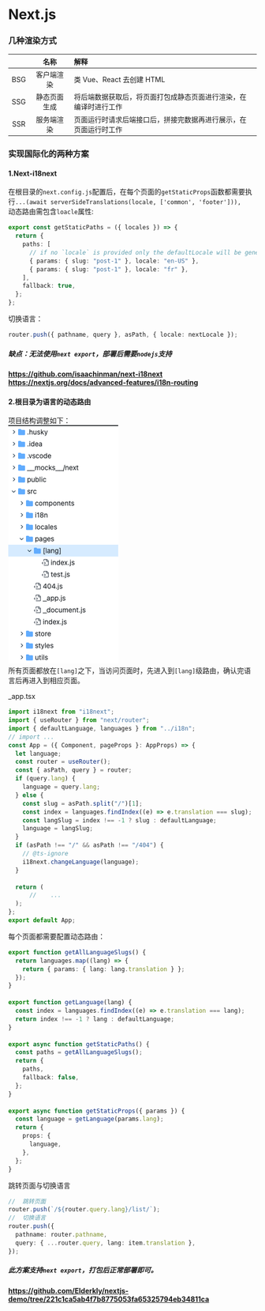 # Next.js

### 几种渲染方式

|     |     名称     | 解释                                                             |
| :-: | :----------: | :--------------------------------------------------------------- |
| BSG |  客户端渲染  | 类 Vue、React 去创建 HTML                                        |
| SSG | 静态页面生成 | 将后端数据获取后，将页面打包成静态页面进行渲染，在编译时进行工作 |
| SSR |  服务端渲染  | 页面运行时请求后端接口后，拼接完数据再进行展示，在页面运行时工作 |

### 实现国际化的两种方案

#### 1.Next-i18next

在根目录的`next.config.js`配置后，在每个页面的`getStaticProps`函数都需要执行`...(await serverSideTranslations(locale, ['common', 'footer'])),`  
动态路由需包含`loacle`属性:

```typescript
export const getStaticPaths = ({ locales }) => {
  return {
    paths: [
      // if no `locale` is provided only the defaultLocale will be generated
      { params: { slug: "post-1" }, locale: "en-US" },
      { params: { slug: "post-1" }, locale: "fr" },
    ],
    fallback: true,
  };
};
```

切换语言：

```typescript
router.push({ pathname, query }, asPath, { locale: nextLocale });
```

##### 缺点：无法使用`next export`，部署后需要`nodejs`支持

**https://github.com/isaachinman/next-i18next**
**https://nextjs.org/docs/advanced-features/i18n-routing**

#### 2.根目录为语言的动态路由

项目结构调整如下：  
![结构](https://github.com/Elderkly/ImgRepository/blob/master/Blog/Nextjs-1.png)  
所有页面都放在`[lang]`之下，当访问页面时，先进入到`[lang]`级路由，确认完语言后再进入到相应页面。

\_app.tsx

```typescript
import i18next from "i18next";
import { useRouter } from "next/router";
import { defaultLanguage, languages } from "../i18n";
// import ...
const App = ({ Component, pageProps }: AppProps) => {
  let language;
  const router = useRouter();
  const { asPath, query } = router;
  if (query.lang) {
    language = query.lang;
  } else {
    const slug = asPath.split("/")[1];
    const index = languages.findIndex((e) => e.translation === slug);
    const langSlug = index !== -1 ? slug : defaultLanguage;
    language = langSlug;
  }
  if (asPath !== "/" && asPath !== "/404") {
    // @ts-ignore
    i18next.changeLanguage(language);
  }

  return (
      //    ...
  );
};
export default App;
```

每个页面都需要配置动态路由：

```typescript
export function getAllLanguageSlugs() {
  return languages.map((lang) => {
    return { params: { lang: lang.translation } };
  });
}

export function getLanguage(lang) {
  const index = languages.findIndex((e) => e.translation === lang);
  return index !== -1 ? lang : defaultLanguage;
}

export async function getStaticPaths() {
  const paths = getAllLanguageSlugs();
  return {
    paths,
    fallback: false,
  };
}

export async function getStaticProps({ params }) {
  const language = getLanguage(params.lang);
  return {
    props: {
      language,
    },
  };
}
```

跳转页面与切换语言

```typescript
//  跳转页面
router.push(`/${router.query.lang}/list/`);
//  切换语言
router.push({
  pathname: router.pathname,
  query: { ...router.query, lang: item.translation },
});
```

##### 此方案支持`next export`，打包后正常部署即可。

**https://github.com/Elderkly/nextjs-demo/tree/221c1ca5ab4f7b8775053fa65325794eb34811ca**
